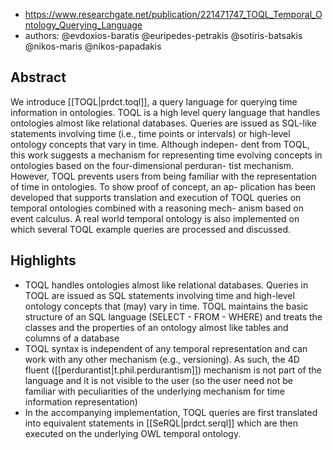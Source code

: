 
- https://www.researchgate.net/publication/221471747_TOQL_Temporal_Ontology_Querying_Language
- authors: @evdoxios-baratis @euripedes-petrakis @sotiris-batsakis @nikos-maris @nikos-papadakis

## Abstract

We introduce [[TOQL|prdct.toql]], a query language for querying time information in ontologies. TOQL is a high level query language that handles ontologies almost like relational databases. Queries are issued as SQL-like statements involving time (i.e., time points or intervals) or high-level ontology concepts that vary in time. Although indepen- dent from TOQL, this work suggests a mechanism for representing time evolving concepts in ontologies based on the four-dimensional perduran- tist mechanism. However, TOQL prevents users from being familiar with the representation of time in ontologies. To show proof of concept, an ap- plication has been developed that supports translation and execution of TOQL queries on temporal ontologies combined with a reasoning mech- anism based on event calculus. A real world temporal ontology is also implemented on which several TOQL example queries are processed and discussed.

## Highlights

- TOQL handles ontologies almost like relational databases. Queries in TOQL are issued as SQL statements involving time and high-level ontology concepts that (may) vary in time. TOQL maintains the basic structure of an SQL language (SELECT - FROM - WHERE) and treats the classes and the properties of an ontology almost like tables and columns of a database
- TOQL syntax is independent of any temporal representation and can work with any other mechanism (e.g., versioning). As such, the 4D fluent ([[perdurantist|t.phil.perdurantism]]) mechanism is not part of the language and it is not visible to the user (so the user need not be familiar with peculiarities of the underlying mechanism for time information representation)
- In the accompanying implementation, TOQL queries are first translated into equivalent statements in [[SeRQL|prdct.serql]] which are then executed on the underlying OWL temporal ontology. 